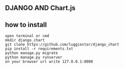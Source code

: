 ## DJANGO AND Chart.js

## how to install
    open terminal or cmd
    mkdir django_chart
    git clone https://github.com/luggiestar/django_chart
    pip install -r requirements.txt
    python manage.py migrate
    python manage.py runserver
    on your browser url write 127.0.0.1:8000
    